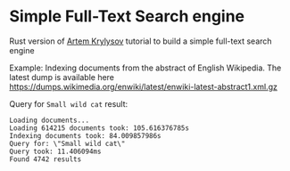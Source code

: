 # Simple Full-Text Search engine
Rust version of [Artem Krylysov](https://artem.krylysov.com/blog/2020/07/28/lets-build-a-full-text-search-engine/) tutorial to build a simple full-text search engine

Example:
Indexing documents from the abstract of English Wikipedia. The latest dump is available here https://dumps.wikimedia.org/enwiki/latest/enwiki-latest-abstract1.xml.gz

Query for `Small wild cat` result:

```
Loading documents...
Loading 614215 documents took: 105.616376785s
Indexing documents took: 84.009857986s
Query for: \"Small wild cat\"
Query took: 11.406094ms
Found 4742 results
```